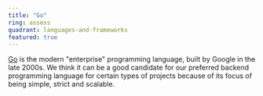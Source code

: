 ```yaml
---
title: "Go"
ring: assess
quadrant: languages-and-frameworks
featured: true
---
```


[Go](https://go.dev/) is the modern "enterprise" programming language, built by Google in the late 2000s. We think it
can be a good candidate for our preferred backend programming language for certain types of projects
because of its focus of being simple, strict and scalable.
